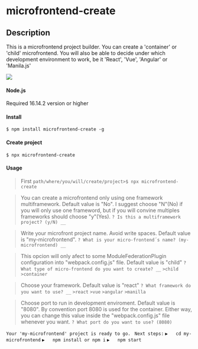# microfrontend-create

## Description
This is a microfrontend project builder. You can create a 'container' or 'child' microfrontend. You will also be able to decide under which development environment to work, be it 'React', 'Vue', 'Angular' or 'Manila.js'

![](https://avatars.githubusercontent.com/u/61727377?s=280&v=4)
#### Node.js
Required 16.14.2 version or higher

#### Install

`$ npm install microfrontend-create -g`

#### Create project
`$ npx microfrontend-create`

#### Usage
>First
`path/where/you/will/create/project>$ npx microfrontend-create`

> You can create a microfrontend only using one framework multiframework. Default value is "No". I suggest choose "N"(No) if you will only use one frameword, but if you will convine multiples frameworks should choose "y"(Yes).
`? Is this a multiframework project? (y/N) __`

> Write your microfront project name. Avoid write spaces. Default value is "my-microfrontend".
`? What is your micro-frontend´s name? (my-microfrontend) __`

> This opcion will only afect to some ModuleFederationPlugin configuration into "webpack.config.js" file. Default value is "child"
`? What type of micro-frontend do you want to create? __`
`>child`
`>container`

>Choose your framework. Default value is "react"
`? What framework do you want to use? __`
`>react`
`>vue`
`>angular`
`>manilla`

>Choose port to run in development enviroment. Default value is "8080".
By convention port 8080 is used for the container. Either way, you can change this value inside the "webpack.config.js" file whenever you want.
`? What port do you want to use? (8080)`

`Your 'my-microfrontend' project is ready to go.`
` Next steps:`
`▶️   cd my-microfrontend`
`▶️   npm install or npm i`
`▶️   npm start`
